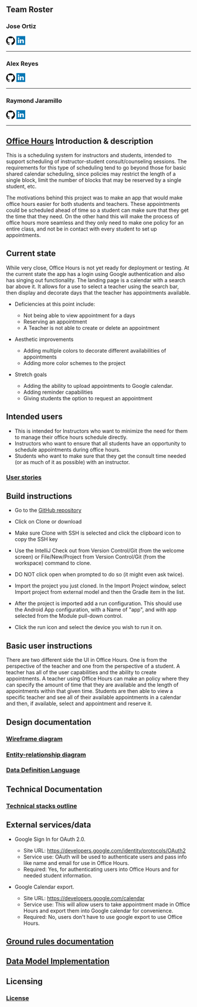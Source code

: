 ## Team Roster

### Jose Ortiz

[![GitHub](github.png)](https://jortiz07.github.io/)  [![LinkedIn](linkedin.png)](https://www.linkedin.com/in/jose-ortiz-/)

---

### Alex Reyes

[![GitHub](github.png)](https://vexurion.github.io/)  [![LinkedIn](linkedin.png)](https://www.linkedin.com/in/alexx-reyes/)

---

### Raymond Jaramillo

[![GitHub](github.png)](https://raymondjaramillo.github.io/)  [![LinkedIn](linkedin.png)](https://www.linkedin.com/in/raymondjaramillo/)

---

## [Office Hours](https://github.com/office-hours) Introduction & description

This is a scheduling system for instructors and students, intended to support scheduling of instructor-student consult/counseling sessions.
The requirements for this type of scheduling tend to go beyond those for basic shared calendar scheduling, since policies may restrict the length of a single block, limit the number of blocks that may be reserved by a single student, etc.

The motivations behind this project was to make an app that would make office hours easier for both students and teachers. These appointments could be scheduled ahead of time so a student can make sure that they get the time that they need. On the other hand this will make the process of office hours more seamless and they only need to make one policy for an entire class, and not be in contact with every student to set up appointments.

## Current state

While very close, Office Hours is not yet ready for deployment or testing. At the current state the app has a login using Google authentication and also has singing out functionality. The landing page is a calendar with a search bar above it. It allows for a use to select a teacher using the search bar, then display and decorate days that the teacher has appointments available.

* Deficiencies at this point include:

    * Not being able to view appointment for a days
    * Reserving an appointment
    * A Teacher is not able to create or delete an appointment
* Aesthetic improvements

    * Adding multiple colors to decorate different availabilities of appointments
    * Adding more color schemes to the project

* Stretch goals

    * Adding the ability to upload appointments to Google calendar.
    * Adding reminder capabilities
    * Giving students the option to request an appointment

## Intended users

* This is intended for Instructors who want to minimize the need for them to manage their office hours schedule directly.
* Instructors who want to ensure that all students have an opportunity to schedule appointments during office hours.
* Students who want to make sure that they get the consult time needed (or as much of it as possible) with an instructor.

### [User stories](user-stories.md)

## Build instructions

* Go to the [GitHub repository](https://github.com/the-trail-blazer/trailblazer-client)

* Click on Clone or download

* Make sure Clone with SSH is selected and click the clipboard icon to copy the SSH key

* Use the IntelliJ Check out from Version Control/Git (from the welcome screen) or File/New/Project from Version Control/Git (from the workspace) command to clone.

* DO NOT click open when prompted to do so (it might even ask twice).

* Import the project you just cloned. In the Import Project window, select Import project from external model and then the Gradle item in the list.

* After the project is imported add a run configuration. This should use the Android App configuration, with a Name of "app", and with app selected from the Module pull-down control.

* Click the run icon and select the device you wish to run it on.

## Basic user instructions

There are two different side the UI in Office Hours. One is from the perspective of the teacher and one from the perspective of a student. A teacher has all of the user capabilities and the ability to create appointments. A teacher using Office Hours can make an policy where they can specify the amount of time that they are available and the length of appointments within that given time. Students are then able to view a specific teacher and see all of their available appointments in a calendar and then, if available, select and appointment and reserve it.

## Design documentation

### [Wireframe diagram](wireframe.md)

### [Entity-relationship diagram](erd.md)

### [Data Definition Language](ddl.md)

## Technical Documentation

### [Technical stacks outline](technical-stacks-outline.md)

## External services/data

* Google Sign In for OAuth 2.0.

    * Site URL: <https://developers.google.com/identity/protocols/OAuth2>
    * Service use: OAuth will be used to authenticate users and pass info like name and email for use in Office Hours.
    * Required: Yes, for authenticating users into Office Hours and for needed student information.

* Google Calendar export.

    * Site URL: <https://developers.google.com/calendar>
    * Service use: This will allow users to take appointment made in Office Hours and export them into Google calendar for convenience.
    * Required: No, users don't have to use google export to use Office Hours.

## [Ground rules documentation](ground-rules.md)

## [Data Model Implementation](data-model.md)

## Licensing 

### [License](notice.md)